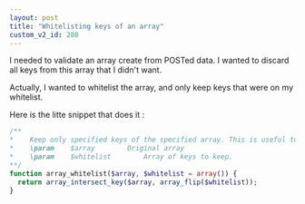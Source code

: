 ```yaml
---
layout: post
title: "Whitelisting keys of an array"
custom_v2_id: 280
---
```


I needed to validate an array create from POSTed data. I wanted to discard all
keys from this array that I didn't want.

Actually, I wanted to whitelist the array, and only keep keys that were on my
whitelist.

Here is the litte snippet that does it :

```php
/**  
*    Keep only specified keys of the specified array. This is useful to whitelist an array of parameters.  
*    \param    $array        Original array  
*    \param    $whitelist        Array of keys to keep.  
**/  
function array_whitelist($array, $whitelist = array()) {  
  return array_intersect_key($array, array_flip($whitelist));  
}
```

    
